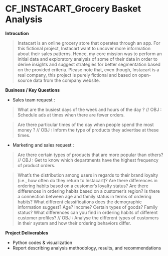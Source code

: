 # CF_INSTACART_Grocery Basket Analysis

**Introcution**

> Instacart is an online grocery store that operates through an app. For this fictional project, Instacart want to uncover more information about their sales patterns. Hence, my core mission was to perform an initial data and exploratory analysis of some of their data in order to derive insights and suggest strategies for better segmentation based on the provided criteria.
> Please note that, even though, Instacart is a real company, this project is purely fictional and based on open-source data from the company website. 

**Business / Key Questions**

+  Sales team request :
  
> What are the busiest days of the week and hours of the day ? // OBJ : Schedule ads at times when there are fewer orders.

> Are there particular times of the day when people spend the most money ? // OBJ :  Inform the type of products they advertise at these times.

+ Marketing and sales request :
  
> Are there certain types of products that are more popular than others? // OBJ : Get to know which departments have the highest frequency of product orders.

> What’s the distribution among users in regards to their brand loyalty (i.e., how often do they return to Instacart)? Are there differences in ordering habits based on a customer’s loyalty status? Are there differences in ordering habits based on a customer’s region? Is there a connection between age and family status in terms of ordering habits? What different classifications does the demographic information suggest? Age? Income? Certain types of goods? Family status? What differences can you find in ordering habits of different customer profiles? // OBJ : Analyse the different types of customers in their system and how their ordering behaviors differ. 

**Project Deliverables**

+ Python codes & visualization
+ Report describing analysis methodology, results, and recommendations
  
